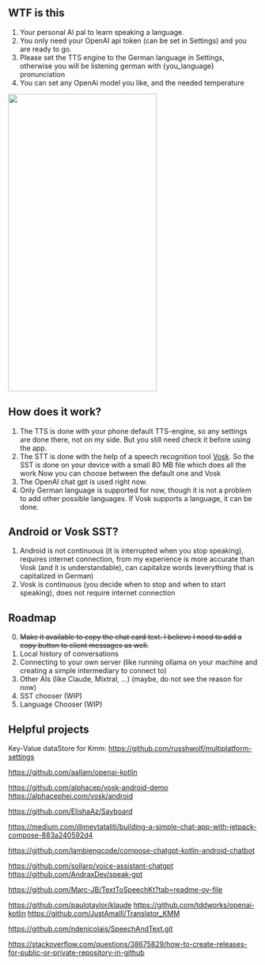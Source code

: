 ## WTF is this
1. Your personal AI pal to learn speaking a language.
2. You only need your OpenAI api token (can be set in Settings) and you are ready to go.
3. Please set the TTS engine to the German language in Settings, otherwise you will be listening german with {you_language} pronunciation
4. You can set any OpenAi model you like, and the needed temperature

<img src="https://github.com/Grigoriym/AiPal/assets/31949421/380503c1-c4cf-42f1-9d2d-88ef162bb90b"  width="300" height="600">


## How does it work?
1. The TTS is done with your phone default TTS-engine, so any settings are done there, not on my side. But you still need check it before using the app.
2. The STT is done with the help of a speech recognition tool [Vosk](https://alphacephei.com/vosk/). 
   So the SST is done on your device with a small 80 MB file which does all the work
   Now you can choose between the default one and Vosk
3. The OpenAI chat gpt is used right now.
4. Only German language is supported for now, though it is not a problem to add other possible languages.
    If Vosk supports a language, it can be done.

## Android or Vosk SST?
1. Android is not continuous (it is interrupted when you stop speaking), requires internet connection,
    from my experience is more accurate than Vosk (and it is understandable),
    can capitalize words (everything that is capitalized in German)
2. Vosk is continuous (you decide when to stop and when to start speaking), 
    does not require internet connection

## Roadmap
0. ~~Make it available to copy the chat card text. I believe I need to add a copy button to client messages as well.~~
1. Local history of conversations
2. Connecting to your own server (like running ollama on your machine and creating a simple intermediary to connect to)
3. Other AIs (like Claude, Mixtral, ...) (maybe, do not see the reason for now)
4. SST chooser (WIP)
5. Language Chooser (WIP)

## Helpful projects
Key-Value dataStore for Kmm: https://github.com/russhwolf/multiplatform-settings

https://github.com/aallam/openai-kotlin

https://github.com/alphacep/vosk-android-demo
https://alphacephei.com/vosk/android

https://github.com/ElishaAz/Sayboard

https://medium.com/@meytataliti/building-a-simple-chat-app-with-jetpack-compose-883a240592d4


https://github.com/lambiengcode/compose-chatgpt-kotlin-android-chatbot

https://github.com/sollarp/voice-assistant-chatgpt
https://github.com/AndraxDev/speak-gpt

https://github.com/Marc-JB/TextToSpeechKt?tab=readme-ov-file

https://github.com/paulotaylor/klaude
https://github.com/tddworks/openai-kotlin
https://github.com/JustAmalll/Translator_KMM

https://github.com/ndenicolais/SpeechAndText.git

https://stackoverflow.com/questions/38675829/how-to-create-releases-for-public-or-private-repository-in-github
